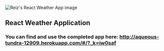 
![Reiz's React Weather App image](http://res.cloudinary.com/r31z/image/upload/v1504054285/Capture1_gsqewu.png)
<br />

## React Weather Application

### You can find and use the completed app here: http://aqueous-tundra-12909.herokuapp.com/#/?_k=iw0saf
